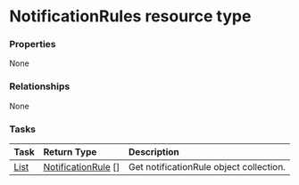 # NotificationRules resource type



### Properties
None

### Relationships
None


### Tasks

| Task		   | Return Type	|Description|
|:---------------|:--------|:----------|
|[List](../api/notificationrule_list.md) | [NotificationRule](notificationrule.md) [] |Get notificationRule object collection. |

<!-- uuid: 4854dda1-c306-4b94-8984-1c9fe4954d53
2015-10-09 18:16:07 UTC -->
